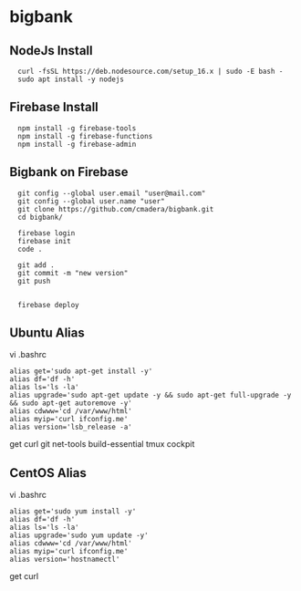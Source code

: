 # bigbank

## NodeJs Install ##
```
  curl -fsSL https://deb.nodesource.com/setup_16.x | sudo -E bash -
  sudo apt install -y nodejs
```
## Firebase Install ##
```
  npm install -g firebase-tools
  npm install -g firebase-functions
  npm install -g firebase-admin  
```
## Bigbank on Firebase ##
```
  git config --global user.email "user@mail.com"
  git config --global user.name "user"
  git clone https://github.com/cmadera/bigbank.git
  cd bigbank/

  firebase login
  firebase init
  code .

  git add .
  git commit -m "new version"
  git push


  firebase deploy
```

## Ubuntu Alias ##
vi .bashrc
```
alias get='sudo apt-get install -y'
alias df='df -h'
alias ls='ls -la'
alias upgrade='sudo apt-get update -y && sudo apt-get full-upgrade -y && sudo apt-get autoremove -y'
alias cdwww='cd /var/www/html'
alias myip='curl ifconfig.me'
alias version='lsb_release -a'

```
get curl git net-tools build-essential tmux cockpit

## CentOS Alias ##
vi .bashrc
```
alias get='sudo yum install -y'
alias df='df -h'
alias ls='ls -la'
alias upgrade='sudo yum update -y'
alias cdwww='cd /var/www/html'
alias myip='curl ifconfig.me'
alias version='hostnamectl'

```
get curl

